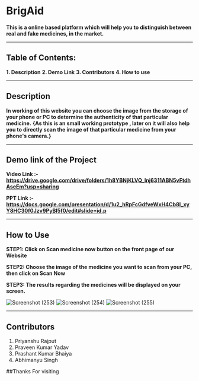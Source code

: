 # BrigAid
**This is a online based platform which will help you to distinguish between real and fake medicines, in the market.**

-----------------------------------------------------------------------------------------------------------------------

## Table of Contents:
**1. Description**
**2. Demo Link**
**3. Contributors**
**4. How to use**

------------------------------------------------------------------------------------------------------------------------
## Description
**In working of this website you can choose the image from the storage of your phone or PC to determine the authenticity of that particular medicine.**
**{As this is an small working prototype , later on it will also help you to directly scan the image of that particular medicine from your phone's camera.}**

---------------------------------------------------------------------------------------------------------------------------

## Demo link of the Project
**Video Link
:- https://drive.google.com/drive/folders/1h8YBNjKLVQ_lnj6311ABN5vFtdhAseEm?usp=sharing** 

**PPT Link
:- https://docs.google.com/presentation/d/1u2_hRpFcGdfveWxH4Cb8I_xyY8HC30f0Jzv9PyBl5f0/edit#slide=id.p**

------------------------------------------------------------------------------------------------------------------------

## How to Use 
**STEP1: Click on Scan medicine now button on the front page of our Website** 

**STEP2: Choose the image of the medicine you want to scan from your PC, then click on Scan Now** 

**STEP3: The results regarding the medicines will be displayed on your screen.** 

![Screenshot (253)](https://user-images.githubusercontent.com/78435208/120807097-35ce1880-c565-11eb-9fa5-99e624742626.png)
![Screenshot (254)](https://user-images.githubusercontent.com/78435208/120807114-39619f80-c565-11eb-9a8e-b0e58744d3fa.png)
![Screenshot (255)](https://user-images.githubusercontent.com/78435208/120807117-39fa3600-c565-11eb-9bf5-20222fbea1c1.png)

----------------------------------------------------------------------------------------------------------------------------

## Contributors
1. Priyanshu Rajput
2. Praveen Kumar Yadav
3. Prashant Kumar Bhaiya
4. Abhimanyu Singh

##Thanks For visiting
